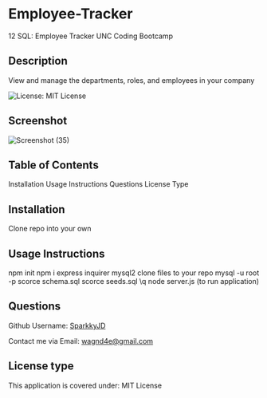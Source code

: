 # Employee-Tracker
12 SQL: Employee Tracker UNC Coding Bootcamp

## Description
View and manage the departments, roles, and employees in your company

![License: MIT License](https://img.shields.io/badge/License-MIT%20License-brightgreen.svg)

## Screenshot
![Screenshot (35)](https://github.com/SparkkyJD/Employee-Tracker/assets/127361245/31284255-f4f7-42dc-a694-ab65bb10d3a2)


## Table of Contents
Installation
Usage Instructions
Questions
License Type

## Installation
Clone repo into your own

## Usage Instructions
npm init
npm i express inquirer mysql2
clone files to your repo
mysql -u root -p
 scorce schema.sql
 scorce seeds.sql
 \q
node server.js (to run application) 

## Questions <a name="github"></a>
 Github Username: <a href="https://github.com/SparkkyJD">SparkkyJD</a>

Contact me via Email: wagnd4e@gmail.com
## License type <a name="license"></a>
This application is covered under: MIT License
